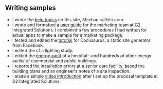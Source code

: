 ## Writing samples

- I wrote the [help topics](https://www.mechanicaledit.com/) on this site, MechanicalEdit.com.
- I wrote and formatted a [user guide](https://www.mechanicaledit.com/samples/Jay%20Martin%2C%20Sample%20User%20Guide%2C%20Demo%20App.pdf) for the marketing team at G2 Integrated Solutions. I combined a few procedures I had written for actual apps to make a sample for a marketing package.
- I tested and edited the [tutorial](https://web.archive.org/web/20190806204143/https://docusaurus.io/docs/en/next/tutorial-setup) for Docusaurus, a static site generator from Facebook.
- I edited the []() of a lighting study.
- I edited the [energy audit](https://www.mechanicaledit.com/samples/Jay%20Martin%2C%20Sample%20Report%2C%20Energy%20Audit.pdf) of a hospital&mdash;and hundreds of other energy audits of commercial and public buildings.
- I reported the [installation errors](https://www.mechanicaledit.com/samples/Jay%20Martin%2C%20Sample%20Report%2C%20Lighting%20Problems.pdf) at a senior care facility, based the building plans and an engineer's notes of a site inspection.
- I made a simple [video introduction](https://www.mechanicaledit.com/samples/Jay%20Martin%2C%20Sample%20Video%2C%20Template%20Intro.mp4) after I set up the proposal template at G2 Integrated Solutions. 
